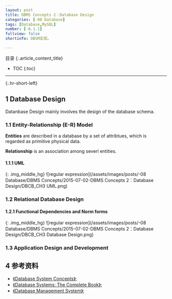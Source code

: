 ```yaml
---
layout: post
title: DBMS Concepts 2：Database Design
categories: [-08 Database]
tags: [Database,MySQL]
number: [-6.1.1]
fullview: false
shortinfo: DBSM实现。

---
```

目录
{:.article_content_title}


* TOC
{:toc}

---
{:.hr-short-left}

## 1 Database Design ##

Datanbase Design mainly involves the design of the database schema.

### 1.1 Entity-Relationship (E-R) Model

**Entities** are described in a database by a set of attribtues, which is regarded as primitive physical data.

**Relationship** is an association among severl entities.

#### 1.1.1 UML

{: .img_middle_hg}
![regular expression](/assets/images/posts/-08 Database/DBMS Concepts/2015-07-02-DBMS Concepts 2：Database Design/DBCB_CH3 UML.png)

### 1.2 Relational Database Design

#### 1.2.1 Functional Dependencies and Norm forms

{: .img_middle_hg}
![regular expression](/assets/images/posts/-08 Database/DBMS Concepts/2015-07-02-DBMS Concepts 2：Database Design/DBCB_CH3 Database Design.png)

### 1.3 Application Design and Development

## 4 参考资料 ##
- [《Database System Concepts》](https://www.amazon.com/Database-Concepts-Abraham-Silberschatz-Professor/dp/0073523321);
- [《Database Systems: The Complete Book》](https://www.amazon.com/Database-Systems-Complete-Book-2nd/dp/0131873253);
- [《Database Management System》](https://www.amazon.com/Database-Management-Systems-Raghu-Ramakrishnan/dp/0072465638);





